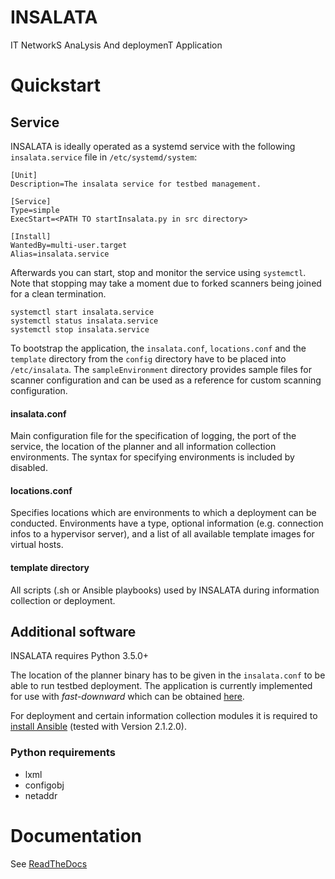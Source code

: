 # INSALATA
IT NetworkS AnaLysis And deploymenT Application

# Quickstart

## Service ##

INSALATA is ideally operated as a systemd service with the following `insalata.service` file in `/etc/systemd/system`:
~~~~
[Unit]
Description=The insalata service for testbed management.

[Service]
Type=simple
ExecStart=<PATH TO startInsalata.py in src directory>

[Install]
WantedBy=multi-user.target
Alias=insalata.service
~~~~

Afterwards you can start, stop and monitor the service using `systemctl`. Note that stopping may take a moment due to forked scanners being joined for a clean termination.
~~~~
systemctl start insalata.service
systemctl status insalata.service
systemctl stop insalata.service
~~~~

To bootstrap the application, the `insalata.conf`, `locations.conf` and the `template` directory from the `config` directory have to be placed into `/etc/insalata`. The `sampleEnvironment` directory provides sample files for scanner configuration and can be used as a reference for custom scanning configuration.

#### insalata.conf ####
Main configuration file for the specification of logging, the port of the service, the location of the planner and all information collection environments. The syntax for specifying environments is included by disabled.

#### locations.conf ####
Specifies locations which are environments to which a deployment can be conducted. Environments have a type, optional information (e.g. connection infos to a hypervisor server), and a list of all available template images for virtual hosts.

#### template directory ####
All scripts (.sh or Ansible playbooks) used by INSALATA during information collection or deployment.

## Additional software ##
INSALATA requires Python 3.5.0+

The location of the planner binary has to be given in the `insalata.conf` to be able to run testbed deployment. The application is currently implemented for use with *fast-downward* which can be obtained [here](http://www.fast-downward.org/ObtainingAndRunningFastDownward).

For deployment and certain information collection modules it is required to [install Ansible](https://docs.ansible.com/ansible/intro_installation.html) (tested with Version 2.1.2.0).

### Python requirements ###
* lxml
* configobj
* netaddr

# Documentation
See [ReadTheDocs](https://insalata.readthedocs.io/en/latest/index.html)
